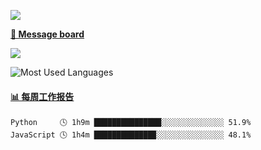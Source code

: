 [![](https://count.getloli.com/get/@SmaIIstars.github.readme)](https://count.getloli.com/)


[**💬 Message board**](https://chat.getloli.com/room/@SmaIIstars.github)

[![](https://chat.getloli.com/room/@SmaIIstars.github/svg?width=600&height=100&limit=20&theme=light&fontSize=14)](https://chat.getloli.com/room/@SmaIIstars.github)


![Most Used Languages](https://github-readme-stats.vercel.app/api/top-langs/?username=SmaIIstars&theme=dark&layout=compact)

<!-- waka-box start -->
#### <a href="https://gist.github.com/7bedf98e5eb1c9dafa176cc06c2428a5" target="_blank">📊 每周工作报告</a>
```text
Python     🕓 1h9m ███████████████░░░░░░░░░░░░░░ 51.9%
JavaScript 🕓 1h4m █████████████▉░░░░░░░░░░░░░░░ 48.1%
```
<!-- Powered by https://github.com/journey-ad/waka-box-go . -->
<!-- waka-box end -->
